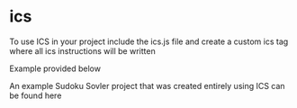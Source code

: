 # ics
To use ICS in your project
include the ics.js file 
and create a custom ics tag where all ics instructions will be written

Example provided below
<script type = "text/javascript" src = "ics2u.js"></script>
<script type = "text/ics">
    ICS Codes go here
</script>

An example Sudoku Sovler project that was created entirely using ICS can be found here

